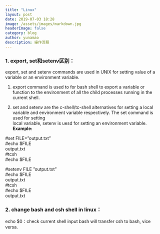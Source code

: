 ```yaml
---
title: "Linux"
layout: post
date: 2019-07-03 18:28
image: /assets/images/markdown.jpg
headerImage: false
category: blog
author: yunamao
description: 操作流程
---
```


### 1. export, set和setenv区别：

 export, set and setenv commands are used in UNIX for setting value of a variable or an environment variable.<br>

1. export command is used to for bash shell to export a variable or function to the environment of all the child processes running in the current shell.

2. set and setenv are the c-shell/tc-shell alternatives for setting a local <br>
 variable and environment variable respectively. The set command is used for setting<br>  local variable, setenv is uesd for setting an environment variable.<br> 
<strong>Example:</strong>
 
#set  FILE=”output.txt”<br> 
#echo $FILE<br> 
output.txt<br> 
#tcsh<br> 
#echo $FILE<br> 

#setenv  FILE ”output.txt”<br> 
#echo $FILE<br> 
output.txt<br> 
#tcsh<br> 
#echo $FILE<br> 
output.txt<br> 
### 2. change bash and csh shell in linux：
echo $0：check current shell
input bash will transfer csh to bash, vice versa.
